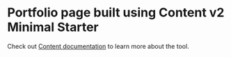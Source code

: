 # Portfolio page built using Content v2 Minimal Starter

Check out [Content documentation](https://content-v2.nuxtjs.org/) to learn more about the tool.